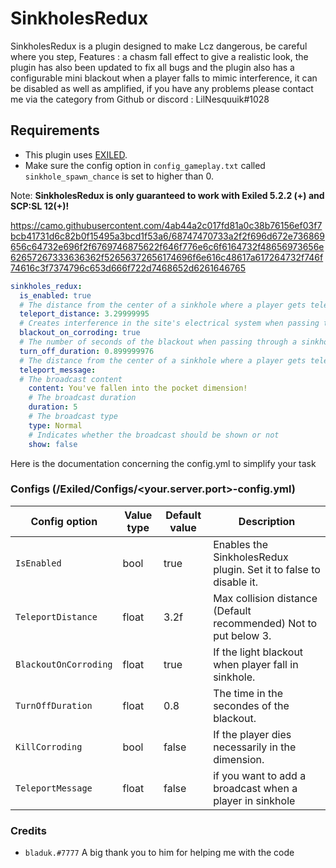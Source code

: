# SinkholesRedux
SinkholesRedux is a plugin designed to make Lcz dangerous, be careful where you step, Features : a chasm fall effect to give a realistic look, the plugin has also been updated to fix all bugs and the plugin also has a configurable mini blackout when a player falls to mimic interference, it can be disabled as well as amplified, if you have any problems please contact me via the category from Github or discord : LilNesquuik#1028

## Requirements
- This plugin uses [EXILED](https://github.com/galaxy119/EXILED/).
- Make sure the config option in `config_gameplay.txt` called `sinkhole_spawn_chance` is set to higher than 0.

Note: **SinkholesRedux is only guaranteed to work with Exiled 5.2.2 (+) and SCP:SL 12(+)!**

https://camo.githubusercontent.com/4ab44a2c017fd81a0c38b76156ef03f7bcb41731d6c82b0f15495a3bcd1f53a6/68747470733a2f2f696d672e736869656c64732e696f2f6769746875622f646f776e6c6f6164732f48656973656e62657267333636362f52656372656174696f6e616c48617a617264732f746f74616c3f7374796c653d666f722d7468652d6261646765

```yml
sinkholes_redux:
  is_enabled: true
  # The distance from the center of a sinkhole where a player gets teleported. This is limited to inside the sinkhole's range. 3.3 recommanded
  teleport_distance: 3.29999995
  # Creates interference in the site's electrical system when passing through a sinkhole.
  blackout_on_corroding: true
  # The number of seconds of the blackout when passing through a sinkhole.
  turn_off_duration: 0.899999976
  # The distance from the center of a sinkhole where a player gets teleported. This is limited to inside the sinkhole's range. 2.3 recommanded
  teleport_message:
  # The broadcast content
    content: You've fallen into the pocket dimension!
    # The broadcast duration
    duration: 5
    # The broadcast type
    type: Normal
    # Indicates whether the broadcast should be shown or not
    show: false
```

Here is the documentation concerning the config.yml to simplify your task 

### Configs (/Exiled/Configs/<your.server.port>-config.yml)

| Config option | Value type | Default value | Description |
| --- | --- | --- | --- |
| `IsEnabled` | bool | true | Enables the SinkholesRedux plugin. Set it to false to disable it. |
| `TeleportDistance` | float | 3.2f | Max collision distance (Default recommended) Not to put below 3. |
| `BlackoutOnCorroding` | float | true | If the light blackout when player fall in sinkhole. |
| `TurnOffDuration` | float | 0.8 | The time in the secondes of the blackout. |
| `KillCorroding` | bool | false | If the player dies necessarily in the dimension. |
| `TeleportMessage` | float | false | if you want to add a broadcast when a player in sinkhole |

### Credits
 - `bladuk.#7777` A big thank you to him for helping me with the code
